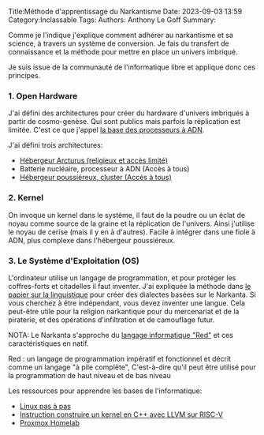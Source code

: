 Title:Méthode d'apprentissage du Narkantisme
Date: 2023-09-03 13:59
Category:Inclassable
Tags:
Authors: Anthony Le Goff
Summary:

Comme je l'indique j'explique comment adhérer au narkantisme et sa science, à travers un système de conversion. Je fais du transfert de connaissance et la méthode pour mettre en place un univers imbriqué.

Je suis issue de la communauté de l'informatique libre et applique donc ces principes.

### 1. Open Hardware

J'ai défini des architectures pour créer du hardware d'univers imbriqués à partir de cosmo-genèse. Qui sont publics mais parfois la réplication est limitée. C'est ce que j'appel [la base des processeurs à ADN](https://legoffant.github.io/les-bases-des-processeurs-a-adn.html).

J'ai défini trois architectures:

* [Hébergeur Arcturus (religieux et accès limité)](https://legoffant.github.io/serveur-experimental-nucleaire-arcturus-a-base-de2pz.html)
* Batterie nucléaire, processeur à ADN (Accès à tous)
* [Hébergeur poussiéreux, cluster (Accès à tous)](https://legoffant.github.io/lhebergeur-poussiereux.html)

### 2. Kernel

On invoque un kernel dans le système, il faut de la poudre ou un éclat de noyau comme source de la graine et la réplication de l'univers. Ainsi j'utilise le noyau de cerise (mais il y en à d'autres). Facile à intégrer dans une fiole à ADN, plus complexe dans l'hébergeur poussiéreux.

### 3. Le Système d'Exploitation (OS)

L'ordinateur utilise un langage de programmation, et pour protéger les coffres-forts et citadelles il faut inventer. J'ai expliquée la méthode dans [le papier sur la linguistique](https://legoffant.github.io/etude-linguistique-et-recherche-narkantique.html) pour créer des dialectes basées sur le Narkanta. Si vous cherchez à être indépendant, vous devez inventer une langue. Cela peut-être utile pour la religion narkantique pour du mercenariat et de la piraterie, et des opérations d'infiltration et de camouflage futur.

NOTA: Le Narkanta s'approche du [langage informatique "Red"](https://programmation.developpez.com/actu/346670/Red-un-langage-de-programmation-imperatif-et-fonctionnel-et-decrit-comme-un-langage-a-pile-complete-c-est-a-dire-qu-il-peut-etre-utilise-pour-la-programmation-de-haut-niveau-et-de-bas-niveau/) et ces caractéristiques en natif.

Red : un langage de programmation impératif et fonctionnel et décrit comme un langage "à pile complète",
C'est-à-dire qu'il peut être utilisé pour la programmation de haut niveau et de bas niveau

Les ressources pour apprendre les bases de l'informatique:

* [Linux pas à pas](https://legoffant.github.io/linux-pas-a-pas.html)
* [Instruction construire un kernel en C++ avec LLVM sur RISC-V](https://legoffant.github.io/todo-instruction-construire-un-kernel-en-c-avec-llvm-sur-risc-v.html)
* [Proxmox Homelab](https://legoffant.github.io/proxmox-homelab.html)
